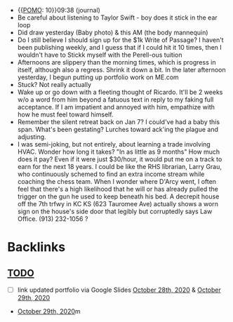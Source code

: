 - {{[POMO](<POMO.md>): 10}}09:38 (journal)
- Be careful about listening to Taylor Swift - boy does it stick in the ear loop
- Did draw yesterday (Baby photo) & this AM (the body mannequin)
- Do I still believe I should sign up for the $1k Write of Passage? I haven't been publishing weekly, and I guess that if I could hit it 10 times, then I wouldn't have to Stickk myself with the Perell-ous tuition
- Afternoons are slippery than the morning times, which is progress in itself, although also a regress. Shrink it down a bit. In the later afternoon yesterday, I begun putting up portfolio work on ME.com
- Stuck? Not really actually
- Wake up or go down with a fleeting thought of Ricardo. It'll be 2 weeks w/o a word from him beyond a fatuous text in reply to my faking full acceptance. If I am impatient and annoyed with him, empathize with how he must feel toward himself.
- Remember the silent retreat back on Jan 7? I could've had a baby this span. What's been gestating? Lurches toward ack'ing the plague and adjusting.
- I was semi-joking, but not entirely, about learning a trade involving HVAC. Wonder how long it takes? "In as little as 9 months" How much does it pay? Even if it were just $30/hour, it would put me on a track to earn for the next 18 years. I could be like the RHS librarian, Larry Grau, who continuously schemed to find an extra income stream while coaching the chess team. When I wonder where D'Arcy went, I often feel that there's a high likelihood that he will or has already pulled the trigger on the gun he used to keep beneath his bed. A decrepit house off the 7th trfwy in KC KS (623 Tauromee Ave) actually shows a worn sign on the house's side door that legibly but corruptedly says Law Office. (913) 232-1056 ? 

# Backlinks
## [TODO](<TODO.md>)
- [ ] link updated portfolio via Google Slides [October 28th, 2020](<October 28th, 2020.md>) & [October 29th, 2020](<October 29th, 2020.md>)

- [October 29th, 2020](<October 29th, 2020.md>)m

